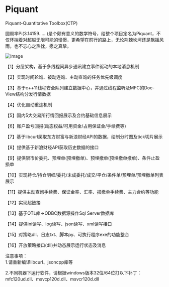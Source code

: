 # Piquant
Piquant-Quantitative Toolbox(CTP)  

  圆周率Pi(3.14159......)是个颇有意义的数学符号，给整个项目定名为Piquant，不仅怀揣着对超越无限可能的憧憬，更希望在前行的路上，无论荆棘坎坷还是飘摇风雨，也不忘心之热忱，愿之真挚。  

![image](https://github.com/QuantPengPeng/Piquant/blob/master/Piquant_image.png)  

【1】分层架构，基于多线程间异步通讯建立事件驱动的本地消息机制  

【2】实现时间轮询、被动连询、主动查询的任务优先级调度  

【3】基于c++11线程安全队列建立数据中心，并通过线程监听及MFC的Doc-View结构分发行情数据  

【4】优化自动重连机制　

【5】国内5大交易所行情回报展示及合约基础信息展示  

【6】账户盈亏回报(动态权益/可用资金/占用保证金/手续费等)  

【7】基于libcurl爬取东方财富与新浪财经API的数据，绘制分时图及tick切片展示  

【8】提供基于新浪财经API获取历史数据的接口  

【9】提供限市价委托、预埋单(预埋撤单)、预埋撤单(预埋撤单撤单)、条件止盈损单  

【10】实现持仓/持仓明细/委托/未成委托/成交/平仓/条件单/预埋单/预埋撤单列表展示  

【11】提供主动查询手续费、保证金率、汇率、报撤单手续费、主力合约等功能  

【12】实现超链接  

【13】基于OTL库->ODBC数据源操作Sql Server数据库  

【14】提供ini读写、log读写、json读写、xml读写接口  

【15】对策略dll、日志txt、脚本py、可执行程序exe的功能整合  

【16】开放策略接口(dll)并动态展示运行状态及消息  

注意事项：  
1.请重新编译libcurl、jsoncpp库等  

2.不同机器下运行软件，请根据windows版本32位/64位打以下补丁：mfc120ud.dll、msvcp120d.dll、msvcr120d.dll  


